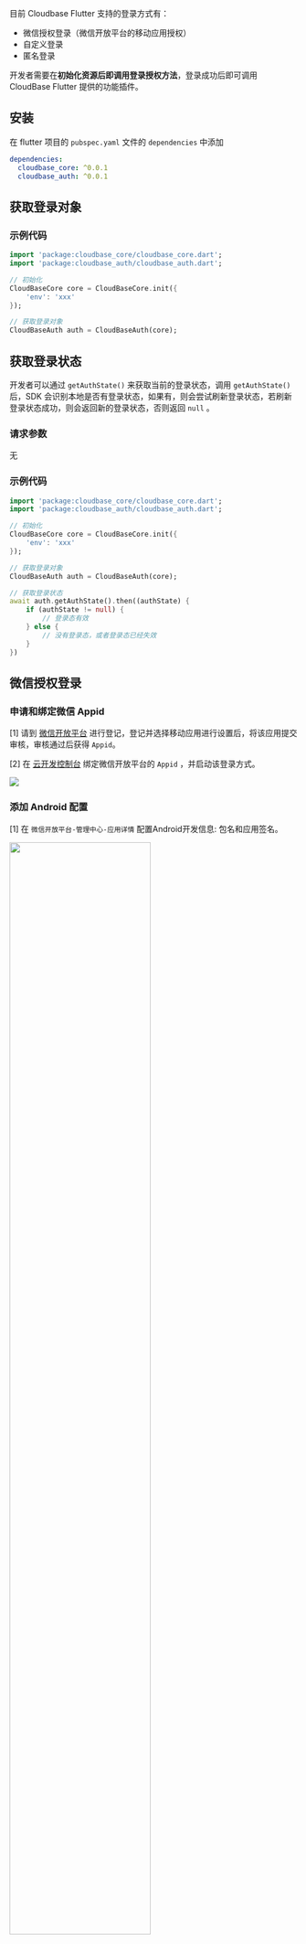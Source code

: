 目前 Cloudbase Flutter 支持的登录方式有：

* 微信授权登录（微信开放平台的移动应用授权）
* 自定义登录
* 匿名登录

开发者需要在**初始化资源后即调用登录授权方法**，登录成功后即可调用 CloudBase Flutter 提供的功能插件。

## 安装

在 flutter 项目的 `pubspec.yaml` 文件的 `dependencies` 中添加

```yaml
dependencies:
  cloudbase_core: ^0.0.1
  cloudbase_auth: ^0.0.1
```

## 获取登录对象

### 示例代码

```dart
import 'package:cloudbase_core/cloudbase_core.dart';
import 'package:cloudbase_auth/cloudbase_auth.dart';

// 初始化
CloudBaseCore core = CloudBaseCore.init({
    'env': 'xxx'
});

// 获取登录对象
CloudBaseAuth auth = CloudBaseAuth(core);
```

## 获取登录状态
开发者可以通过 `getAuthState()` 来获取当前的登录状态，调用 `getAuthState()` 后，SDK 会识别本地是否有登录状态，如果有，则会尝试刷新登录状态，若刷新登录状态成功，则会返回新的登录状态，否则返回 `null` 。

### 请求参数
无

### 示例代码

```dart
import 'package:cloudbase_core/cloudbase_core.dart';
import 'package:cloudbase_auth/cloudbase_auth.dart';

// 初始化
CloudBaseCore core = CloudBaseCore.init({
    'env': 'xxx'
});

// 获取登录对象
CloudBaseAuth auth = CloudBaseAuth(core);

// 获取登录状态
await auth.getAuthState().then((authState) {
    if (authState != null) {
        // 登录态有效
    } else {
        // 没有登录态，或者登录态已经失效
    }
})
```

## 微信授权登录

### 申请和绑定微信 Appid

[1] 请到 [微信开放平台](https://open.weixin.qq.com) 进行登记，登记并选择移动应用进行设置后，将该应用提交审核，审核通过后获得 `Appid`。

[2] 在 [云开发控制台](https://console.cloud.tencent.com/tcb) 绑定微信开放平台的 `Appid` ，并启动该登录方式。

<img src="/flutter/wxauth/4.png" />

### 添加 Android 配置

[1] 在 `微信开放平台-管理中心-应用详情` 配置Android开发信息: 包名和应用签名。

<img src="/flutter/wxauth/6.png" width="70%"/>

应用签名可以使用微信开放平台提供的 [签名生成工具](https://res.wx.qq.com/open/zh_CN/htmledition/res/dev/download/sdk/Gen_Signature_Android2.apk) 。

[2] 在你的包名相应目录下新建一个 `wxapi` 目录，并在该 `wxapi` 目录下新增一个 `WXEntryActivity` 类，该类继承自 `Activity` 。

<img src="/flutter/wxauth/3.png" width="50%" />

[3] `WXEntryActivity` 类的代码如下:
```java
package com.tcloudbase.fluttersdk.demo.wxapi;

import android.app.Activity;
import android.os.Bundle;

import androidx.annotation.Nullable;
public class WXEntryActivity extends Activity {

    @Override
    protected void onCreate(@Nullable Bundle savedInstanceState) {
        super.onCreate(savedInstanceState);
    }
}
```

[4] 在 Android 项目的 `manifest` 文件里面加上：
```xml
<activity
    android:name=".wxapi.WXEntryActivity"
    android:theme="@android:style/Theme.Translucent.NoTitleBar"
    android:exported="true"
    android:taskAffinity="net.sourceforge.simcpux"
    android:launchMode="singleTask">
</activity>
```

### 添加 iOS 配置

[1] 配置应用的 `Universal Links`

[1.1] 根据[苹果文档](https://developer.apple.com/documentation/uikit/inter-process_communication/allowing_apps_and_websites_to_link_to_your_content)配置你应用的 `Universal Links` 。

[1.2] 打开 `Associated Domains` 开关，将Universal Links域名加到配置上。

<img src="/flutter/wxauth/5.png"/>


[2] 在 `微信开放平台-管理中心-应用详情` 配置iOS开发信息: `Bundle ID` 和 `Universal Links` 。

<img src="/flutter/wxauth/7.png" width="70%"/>

[3] 在 Xcode 中，选择你的工程设置项，选中 `TARGETS` 一栏，在 `Info` 标签栏的 `URL Types` 添加 `URL Schemes` 为你所注册的 `Appid` 。

<img src="/flutter/wxauth/2.png"/>

[4] 在 Xcode 中，选择你的工程设置项，选中 `TARGETS` 一栏，在 `Info` 标签栏的 `LSApplicationQueriesSchemes` 添加 `weixin` 和 `weixinULAPI` 。

<img src="/flutter/wxauth/1.png"/>

### 在 Flutter 端使用 wxAppid 和 wxUniLink 登录

```dart
import 'package:cloudbase_core/cloudbase_core.dart';
import 'package:cloudbase_auth/cloudbase_auth.dart';

// 初始化
CloudBaseCore core = CloudBaseCore.init({
    'env': 'xxx'
});

// 获取登录对象
CloudBaseAuth auth = CloudBaseAuth(core);

// 获取登录状态
CloudBaseAuthState authState = await auth.getAuthState();

// 唤起微信登录
if (authState == null) {
    await auth.signInByWx(wxAppId, wxUniLink).then((success) {
        // 登录成功
    })catchError((err) {
        // 登录失败
    });
}
```

## 自定义登录

CloudBase 允许开发者使用特定的登录凭据 Ticket 对用户进行身份认证。开发者可以使用服务端 SDK 来创建 Ticket，并且将 JWT 传入到 Flutter 应用内，然后调用 `signInWithTicket()` 获得 CloudBase 的登录态。

### 获取私钥文件

登录腾讯云[云开发控制台](https://console.cloud.tencent.com/tcb)，在[用户管理页面](https://console.cloud.tencent.com/tcb/user)中，点击“登录设置”，然后**生成并下载私钥**：

![云开发下载私钥](https://main.qcloudimg.com/raw/e08751567a86afceda9e3e8536d37c52.png)

### 使用私钥文件

获取私钥文件之后，在服务端 JS SDK 初始化时，加入私钥文件的路径：

```js
// 开发者的服务端代码
// 初始化示例
const tcb = require('tcb-admin-node');

// 1. 直接使用下载的私钥文件
tcb.init({
  // ...
  env: 'your-env-id',
  credentials: require('/path/to/your/tcb_custom_login.json')
});

// 2. 也可以直接传入私钥的内容
tcb.init({
  // ...
  env: 'your-env-id',
  credentials: {
    private_key_id: 'xxxxxxxxxxxxx',
    private_key: 'xxxxxxxxxxx'
  }
});
```

### 使用服务端 JS SDK 创建登录凭据 Ticket

服务端 JS SDK 内置了生成 Ticket 的接口，开发者需要提供一个自定义的 `customUserId` 作为用户的唯一身份标识。Ticket 有效期为 5 分钟，过期则失效。

每个用户的 customUserId 不能相同，每次用户重新登录时，原有的登录态将会失效。

```js
let customUserId = '123456';

const ticket = tcb.auth().createTicket(customUserId, {
  refresh: 10 * 60 * 1000 // 每十分钟刷新一次登录态， 默认为一小时
});
// 然后把 ticket 发送给 Web 端
```

### Flutter 端上使用 Ticket 登录

创建 Ticket 之后，开发者应将 Ticket 发送至 Flutter 端，然后使用 Flutter SDK 提供的 `signInWithTicket()` 登录 CloudBase：

```dart
import 'package:cloudbase_core/cloudbase_core.dart';
import 'package:cloudbase_auth/cloudbase_auth.dart';

// 初始化
CloudBaseCore core = CloudBaseCore.init({
    'env': 'xxx'
});

// 获取登录对象
CloudBaseAuth auth = CloudBaseAuth(core);

// 获取登录状态
CloudBaseAuthState authState = await auth.getAuthState();

// 唤起自定义登录
if (authState == null) {
    await auth.signInWithTicket(ticket).then((success) {
        // 登录成功
    })catchError((err) {
        // 登录失败
    });
}
```

## 匿名登录

CloudBase 允许开发者启用匿名登录模式，在没有用户身份认证的情况下使用 CloudBase 资源。开发者调用 `signInAnonymously()` 即可获得 CloudBase 的登录态。

### 启用匿名登录模式
登录腾讯云[云开发控制台](https://console.cloud.tencent.com/tcb)，在[用户管理页面](https://console.cloud.tencent.com/tcb/user)中，点击“登录设置”，然后**启用匿名登录**：

<img src="/flutter/auth/1.png" />

### 在 Flutter 端调用匿名登录

```dart
import 'package:cloudbase_core/cloudbase_core.dart';
import 'package:cloudbase_auth/cloudbase_auth.dart';

// 初始化
CloudBaseCore core = CloudBaseCore.init({
    'env': 'xxx'
});

// 获取登录对象
CloudBaseAuth auth = CloudBaseAuth(core);

// 获取登录状态
CloudBaseAuthState authState = await auth.getAuthState();

// 唤起匿名登录
if (authState == null) {
    await auth.signInAnonymously().then((success) {
        // 登录成功
    })catchError((err) {
        // 登录失败
    });
}
```

## 获取用户信息

任何方式登录成功后，可以调用 `getUserInfo` 获得用户的 Cloudbase 身份信息。

### 请求参数

无

### 响应参数

| 字段 | 类型 | 是否必备 | 说明 |
|---------|---------|---------|---------|
| uid | String | 是 | 用户在云开发的唯一ID |
| appid | String | 是 | 微信(开放平台或公众平台)应用appid |
| openid | String | 是 | 当前用户在微信(开放平台或公众平台)应用的openid |
| nickName | String | 否 | 用户昵称 |
| gender | String | 否 | 用户性别，male(男)或female(女) |
| country | String | 否 | 用户所在国家 |
| province | String | 否 | 用户所在省份 |
| city | String | 否 | 用户所在城市 |
| avatarUrl | String | 否 | 用户头像链接 |

### 示例代码

```dart
import 'package:cloudbase_core/cloudbase_core.dart';
import 'package:cloudbase_auth/cloudbase_auth.dart';

// 初始化
CloudBaseCore core = CloudBaseCore.init({
    'env': 'xxx'
});

// 获取登录对象
CloudBaseAuth auth = CloudBaseAuth(core);

// 获取登录状态
CloudBaseAuthState authState = await auth.getAuthState();

// 获取用户信息
if (authState != null) {
    await auth.getUserInfo().then((userInfo) {
        // 获取用户信息成功
    })catchError((err) {
        // 获取用户信息失败
    });
}
```

## 退出登录

### 请求参数

无

### 示例代码

```dart
import 'package:cloudbase_core/cloudbase_core.dart';
import 'package:cloudbase_auth/cloudbase_auth.dart';

// 初始化
CloudBaseCore core = CloudBaseCore.init({
    'env': 'your-env-id'
});

// 获取登录对象
CloudBaseAuth auth = CloudBaseAuth(core);

// 退出登录
await auth.signOut();
```